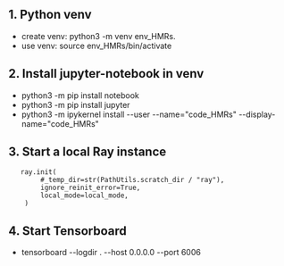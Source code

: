 ## 1. Python venv
* create venv: python3 -m venv env_HMRs.
* use venv: source env_HMRs/bin/activate
## 2. Install jupyter-notebook in venv
* python3 -m pip install notebook
* python3 -m pip install jupyter
* python3 -m ipykernel install --user --name="code_HMRs" --display-name="code_HMRs"

## 3. Start a local Ray instance
```
   ray.init(
        #_temp_dir=str(PathUtils.scratch_dir / "ray"),
        ignore_reinit_error=True,
        local_mode=local_mode,
    )
```

## 4. Start Tensorboard
* tensorboard --logdir . --host 0.0.0.0 --port 6006
